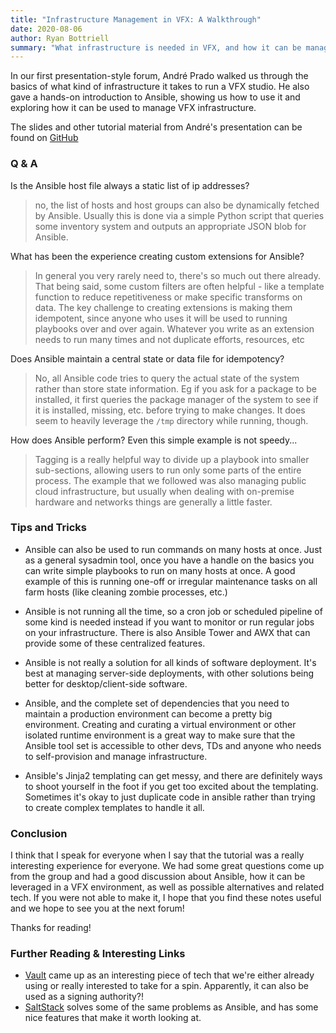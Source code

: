 ```yaml
---
title: "Infrastructure Management in VFX: A Walkthrough"
date: 2020-08-06
author: Ryan Bottriell
summary: "What infrastructure is needed in VFX, and how it can be managed with Ansible?"
---
```


In our first presentation-style forum, André Prado walked us through the basics of what kind of infrastructure it takes to run a VFX studio. He also gave a hands-on introduction to Ansible, showing us how to use it and exploring how it can be used to manage VFX infrastructure.

The slides and other tutorial material from André's presentation can be found on [GitHub](https://github.com/andrecp/pipedev-presentation)

### Q & A

Is the Ansible host file always a static list of ip addresses?
> no, the list of hosts and host groups can also be dynamically fetched by Ansible. Usually this is done via a simple Python script that queries some inventory system and outputs an appropriate JSON blob for Ansible.

What has been the experience creating custom extensions for Ansible?
> In general you very rarely need to, there's so much out there already. That being said, some custom filters are often helpful - like a template function to reduce repetitiveness or make specific transforms on data. The key challenge to creating extensions is making them idempotent, since anyone who uses it will be used to running playbooks over and over again. Whatever you write as an extension needs to run many times and not duplicate efforts, resources, etc

Does Ansible maintain a central state or data file for idempotency?
> No, all Ansible code tries to query the actual state of the system rather than store state information. Eg if you ask for a package to be installed, it first queries the package manager of the system to see if it is installed, missing, etc. before trying to make changes. It does seem to heavily leverage the `/tmp` directory while running, though.

How does Ansible perform? Even this simple example is not speedy...
> Tagging is a really helpful way to divide up a playbook into smaller sub-sections, allowing users to run only some parts of the entire process. The example that we followed was also managing public cloud infrastructure, but usually when dealing with on-premise hardware and networks things are generally a little faster.

### Tips and Tricks

- Ansible can also be used to run commands on many hosts at once. Just as a general sysadmin tool, once you have a handle on the basics you can write simple playbooks to run on many hosts at once. A good example of this is running one-off or irregular maintenance tasks on all farm hosts (like cleaning zombie processes, etc.)

- Ansible is not running all the time, so a cron job or scheduled pipeline of some kind is needed instead if you want to monitor or run regular jobs on your infrastructure. There is also Ansible Tower and AWX that can provide some of these centralized features.

- Ansible is not really a solution for all kinds of software deployment. It's best at managing server-side deployments, with other solutions being better for desktop/client-side software.

- Ansible, and the complete set of dependencies that you need to maintain a production environment can become a pretty big environment. Creating and curating a virtual environment or other isolated runtime environment is a great way to make sure that the Ansible tool set is accessible to other devs, TDs and anyone who needs to self-provision and manage infrastructure.

- Ansible's Jinja2 templating can get messy, and there are definitely ways to shoot yourself in the foot if you get too excited about the templating. Sometimes it's okay to just duplicate code in ansible rather than trying to create complex templates to handle it all.

### Conclusion

I think that I speak for everyone when I say that the tutorial was a really interesting experience for everyone. We had some great questions come up from the group and had a good discussion about Ansible, how it can be leveraged in a VFX environment, as well as possible alternatives and related tech. If you were not able to make it, I hope that you find these notes useful and we hope to see you at the next forum!

Thanks for reading!

### Further Reading & Interesting Links

- [Vault](https://www.vaultproject.io/) came up as an interesting piece of tech that we're either already using or really interested to take for a spin. Apparently, it can also be used as a signing authority?!
- [SaltStack](https://www.saltstack.com/) solves some of the same problems as Ansible, and has some nice features that make it worth looking at.
